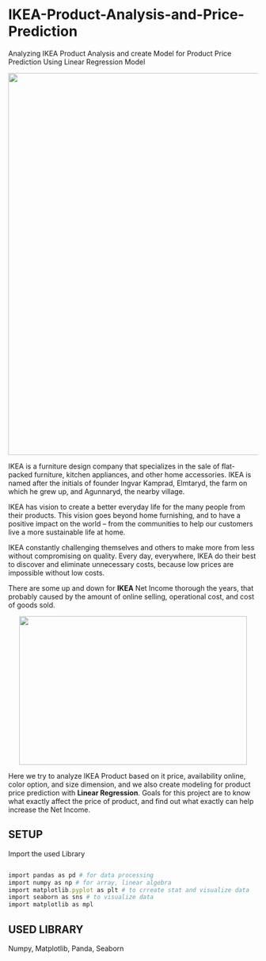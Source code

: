 # IKEA-Product-Analysis-and-Price-Prediction
Analyzing IKEA Product Analysis and create Model for Product Price Prediction Using Linear Regression Model

<p align="center">
  <img width="698" height="771" src="https://user-images.githubusercontent.com/113813929/217250522-0e7b11a1-89d4-4502-9853-75040d943df4.png">
</p>

IKEA is a furniture design company that specializes in the sale of flat-packed furniture, kitchen appliances, and other home accessories. IKEA is named after the initials of founder Ingvar Kamprad, Elmtaryd, the farm on which he grew up, and Agunnaryd, the nearby village.

IKEA has vision to create a better everyday life for the many people from their products. This vision goes beyond home furnishing, and to have a positive impact on the world – from the communities to help our customers live a more sustainable life at home.

IKEA constantly challenging themselves and others to make more from less without compromising on quality. Every day, everywhere, IKEA do their best to discover and eliminate unnecessary costs, because low prices are impossible without low costs.

There are some up and down for **IKEA** Net Income thorough the years, that probably caused by the amount of online selling, operational cost, and cost of goods sold.

<p align="center">
  <img width="460" height="300" src="https://user-images.githubusercontent.com/113813929/217253726-a2282e87-0e61-4387-b0da-2a6eda5ace57.png">
</p>

Here we try to analyze IKEA Product based on it price, availability online, color option, and size dimension, and we also create modeling for product price prediction with **Linear Regression**. Goals for this project are to know what exactly affect the price of product, and find out what exactly can help increase the Net Income.

## SETUP

Import the used Library <br>

```ruby

import pandas as pd # for data processing
import numpy as np # for array, linear algebra
import matplotlib.pyplot as plt # to crreate stat and visualize data
import seaborn as sns # to visualize data
import matplotlib as mpl

```

## USED LIBRARY

Numpy, Matplotlib, Panda, Seaborn
